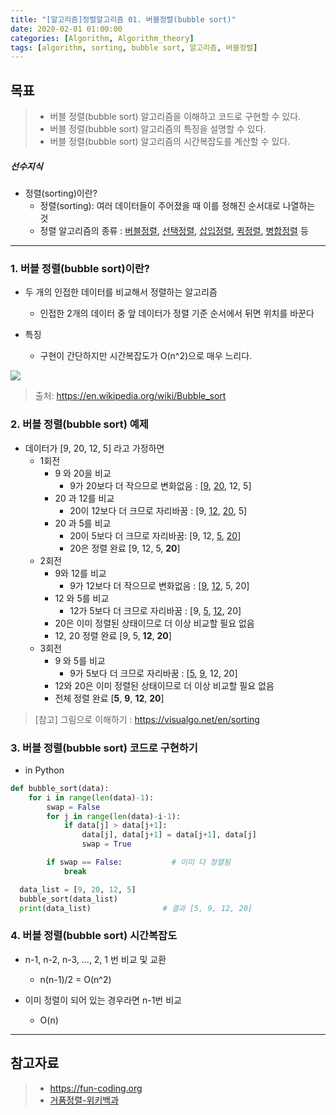 ```yaml
---
title: "[알고리즘]정렬알고리즘 01. 버블정렬(bubble sort)"
date: 2020-02-01 01:00:00
categories: [Algorithm, Algorithm_theory]
tags: [algorithm, sorting, bubble sort, 알고리즘, 버블정렬]
---
```

## 목표
> * 버블 정렬(bubble sort) 알고리즘을 이해하고 코드로 구현할 수 있다.   
> * 버블 정렬(bubble sort) 알고리즘의 특징을 설명할 수 있다.   
> * 버블 정렬(bubble sort) 알고리즘의 시간복잡도를 계산할 수 있다.

##### 선수지식

* 정렬(sorting)이란?
  - 정렬(sorting): 여러 데이터들이 주어졌을 때 이를 정해진 순서대로 나열하는 것
  - 정렬 알고리즘의 종류 : [버블정렬], [선택정렬], [삽입정렬], [퀵정렬], [병합정렬] 등

[버블정렬]: /posts/sorting-bubblesort
[선택정렬]:/posts/sorting-selectionsort
[삽입정렬]:/posts/sorting-insertionsort
[퀵정렬]:/posts/sorting-quicksort
[병합정렬]:/posts/sorting-mergesort
------------------------------------------------------

### 1. 버블 정렬(bubble sort)이란?
* 두 개의 인접한 데이터를 비교해서 정렬하는 알고리즘
  - 인접한 2개의 데이터 중 앞 데이터가 정렬 기준 순서에서 뒤면 위치를 바꾼다

* 특징
  - 구현이 간단하지만 시간복잡도가 O(n^2)으로 매우 느리다.

![](https://upload.wikimedia.org/wikipedia/commons/c/c8/Bubble-sort-example-300px.gif)


> 출처: <https://en.wikipedia.org/wiki/Bubble_sort>

### 2. 버블 정렬(bubble sort) 예제
* 데이터가 [9, 20, 12, 5] 라고 가정하면
  - 1회전
    + 9 와 20을 비교
      + 9가 20보다 더 작으므로 변화없음 : [<U>9</U>, <U>20</U>, 12, 5]
    + 20 과 12를 비교
      + 20이 12보다 더 크므로 자리바꿈 : [9, <U>12</U>, <U>20</U>, 5]
    + 20 과 5를 비교
      + 20이 5보다 더 크므로 자리바꿈: [9, 12, <U>5</U>, <U>20</U>]
      + 20은 정렬 완료 [9, 12, 5, **20**]
  - 2회전
    + 9와 12를 비교
      + 9가 12보다 더 작으므로 변화없음 : [<U>9</U>, <U>12</U>, 5, 20]
    + 12 와 5를 비교
      + 12가 5보다 더 크므로 자리바꿈 : [9, <U>5</U>, <U>12</U>, 20]
    + 20은 이미 정렬된 상태이므로 더 이상 비교할 필요 없음
    + 12, 20 정렬 완료 [9, 5, **12**, **20**]
  - 3회전
    + 9 와 5를 비교
      + 9가 5보다 더 크므로 자리바꿈 : [<U>5</U>, <U>9</U>, 12, 20]
    + 12와 20은 이미 정렬된 상태이므로 더 이상 비교할 필요 없음
    + 전체 정렬 완료 [**5**, **9**, **12**, **20**]

> [참고] 그림으로 이해하기 : <https://visualgo.net/en/sorting>

### 3. 버블 정렬(bubble sort) 코드로 구현하기

* in Python
```python
def bubble_sort(data):
    for i in range(len(data)-1):
        swap = False
        for j in range(len(data)-i-1):
            if data[j] > data[j+1]:
                data[j], data[j+1] = data[j+1], data[j]
                swap = True

        if swap == False:           # 이미 다 정렬됨
            break

  data_list = [9, 20, 12, 5]
  bubble_sort(data_list)
  print(data_list)                # 결과 [5, 9, 12, 20]
```

### 4. 버블 정렬(bubble sort) 시간복잡도

* n-1, n-2, n-3, ..., 2, 1 번 비교 및 교환
  - n(n-1)/2 = O(n^2)

* 이미 정렬이 되어 있는 경우라면 n-1번 비교
  - O(n)

------------------------------------------------------
## 참고자료
> * <https://fun-coding.org>
> * [거품정렬-위키백과]

[거품정렬-위키백과]:https://ko.wikipedia.org/wiki/%EA%B1%B0%ED%92%88_%EC%A0%95%EB%A0%AC
